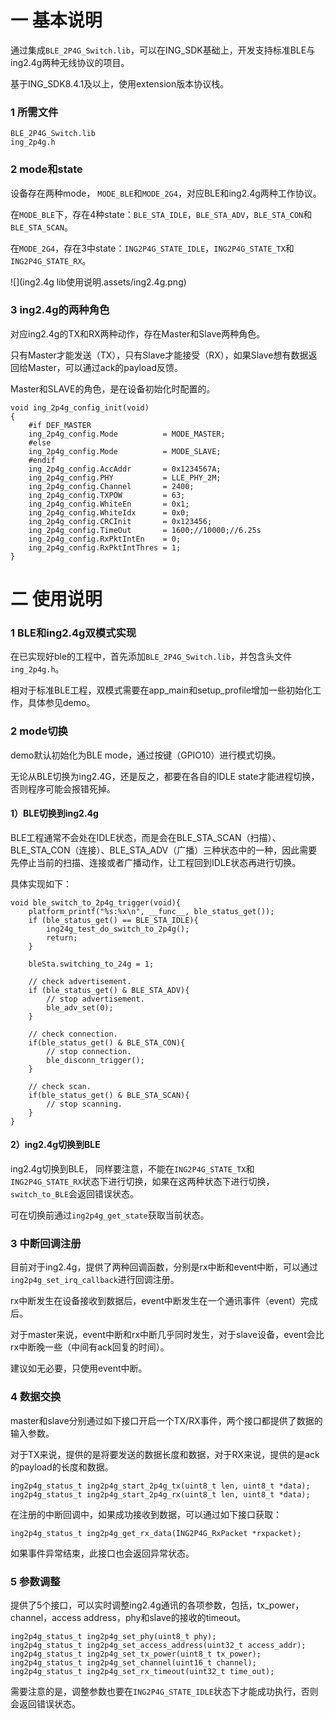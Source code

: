 # 一 基本说明

通过集成`BLE_2P4G_Switch.lib`，可以在ING_SDK基础上，开发支持标准BLE与ing2.4g两种无线协议的项目。

基于ING_SDK8.4.1及以上，使用extension版本协议栈。

### 1 所需文件

```
BLE_2P4G_Switch.lib
ing_2p4g.h
```

### 2 mode和state

设备存在两种mode， `MODE_BLE`和`MODE_2G4`，对应BLE和ing2.4g两种工作协议。

在`MODE_BLE`下，存在4种state：`BLE_STA_IDLE`，`BLE_STA_ADV`，`BLE_STA_CON`和`BLE_STA_SCAN`。

在`MODE_2G4`，存在3中state：`ING2P4G_STATE_IDLE`，`ING2P4G_STATE_TX`和`ING2P4G_STATE_RX`。

![](ing2.4g lib使用说明.assets/ing2.4g.png)

### 3 ing2.4g的两种角色

对应ing2.4g的TX和RX两种动作，存在Master和Slave两种角色。

只有Master才能发送（TX），只有Slave才能接受（RX），如果Slave想有数据返回给Master，可以通过ack的payload反馈。

Master和SLAVE的角色，是在设备初始化时配置的。

```
void ing_2p4g_config_init(void)
{
    #if DEF_MASTER
    ing_2p4g_config.Mode          = MODE_MASTER;
    #else
    ing_2p4g_config.Mode          = MODE_SLAVE;
    #endif
    ing_2p4g_config.AccAddr       = 0x1234567A;
    ing_2p4g_config.PHY           = LLE_PHY_2M;
    ing_2p4g_config.Channel       = 2400;
    ing_2p4g_config.TXPOW         = 63;
    ing_2p4g_config.WhiteEn       = 0x1;
    ing_2p4g_config.WhiteIdx      = 0x0;
    ing_2p4g_config.CRCInit       = 0x123456;
    ing_2p4g_config.TimeOut       = 1600;//10000;//6.25s
    ing_2p4g_config.RxPktIntEn    = 0;
    ing_2p4g_config.RxPktIntThres = 1;
}
```

# 二 使用说明

### 1 BLE和ing2.4g双模式实现

在已实现好ble的工程中，首先添加`BLE_2P4G_Switch.lib`，并包含头文件`ing_2p4g.h`。

相对于标准BLE工程，双模式需要在app_main和setup_profile增加一些初始化工作，具体参见demo。

### 2 mode切换

demo默认初始化为BLE mode，通过按键（GPIO10）进行模式切换。

无论从BLE切换为ing2.4G，还是反之，都要在各自的IDLE state才能进程切换，否则程序可能会报错死掉。

#### 1）BLE切换到ing2.4g

BLE工程通常不会处在IDLE状态，而是会在BLE_STA_SCAN（扫描）、BLE_STA_CON（连接）、BLE_STA_ADV（广播）三种状态中的一种，因此需要先停止当前的扫描、连接或者广播动作，让工程回到IDLE状态再进行切换。

具体实现如下：

```
void ble_switch_to_2p4g_trigger(void){
    platform_printf("%s:%x\n", __func__, ble_status_get());
    if (ble_status_get() == BLE_STA_IDLE){
        ing24g_test_do_switch_to_2p4g();
        return;
    }

    bleSta.switching_to_24g = 1;

    // check advertisement.
    if (ble_status_get() & BLE_STA_ADV){
        // stop advertisement.
        ble_adv_set(0);
    }

    // check connection.
    if(ble_status_get() & BLE_STA_CON){
        // stop connection.
        ble_disconn_trigger();
    }

    // check scan.
    if(ble_status_get() & BLE_STA_SCAN){
        // stop scanning.
    }
}
```

#### 2）ing2.4g切换到BLE

ing2.4g切换到BLE， 同样要注意，不能在`ING2P4G_STATE_TX`和`ING2P4G_STATE_RX`状态下进行切换，如果在这两种状态下进行切换，`switch_to_BLE`会返回错误状态。

可在切换前通过`ing2p4g_get_state`获取当前状态。

### 3 中断回调注册

目前对于ing2.4g，提供了两种回调函数，分别是rx中断和event中断，可以通过`ing2p4g_set_irq_callback`进行回调注册。

rx中断发生在设备接收到数据后，event中断发生在一个通讯事件（event）完成后。

对于master来说，event中断和rx中断几乎同时发生，对于slave设备，event会比rx中断晚一些（中间有ack回复的时间）。

建议如无必要，只使用event中断。

### 4 数据交换

master和slave分别通过如下接口开启一个TX/RX事件，两个接口都提供了数据的输入参数。

对于TX来说，提供的是将要发送的数据长度和数据，对于RX来说，提供的是ack的payload的长度和数据。

```
ing2p4g_status_t ing2p4g_start_2p4g_tx(uint8_t len, uint8_t *data);
ing2p4g_status_t ing2p4g_start_2p4g_rx(uint8_t len, uint8_t *data);
```

在注册的中断回调中，如果成功接收到数据，可以通过如下接口获取：

```
ing2p4g_status_t ing2p4g_get_rx_data(ING2P4G_RxPacket *rxpacket);
```

如果事件异常结束，此接口也会返回异常状态。

### 5 参数调整

提供了5个接口，可以实时调整ing2.4g通讯的各项参数，包括，tx_power，channel，access address，phy和slave的接收的timeout。

```
ing2p4g_status_t ing2p4g_set_phy(uint8_t phy);
ing2p4g_status_t ing2p4g_set_access_address(uint32_t access_addr);
ing2p4g_status_t ing2p4g_set_tx_power(uint8_t tx_power);
ing2p4g_status_t ing2p4g_set_channel(uint16_t channel);
ing2p4g_status_t ing2p4g_set_rx_timeout(uint32_t time_out);
```

需要注意的是，调整参数也要在`ING2P4G_STATE_IDLE`状态下才能成功执行，否则会返回错误状态。
